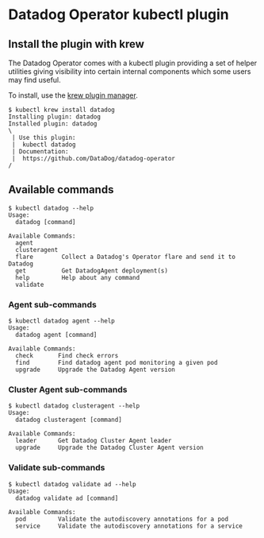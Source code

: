 # Datadog Operator kubectl plugin

## Install the plugin with krew

The Datadog Operator comes with a kubectl plugin providing a set of helper utilities giving visibility into certain internal components which some users may find useful.

To install, use the [krew plugin manager](https://krew.sigs.k8s.io/).

```console
$ kubectl krew install datadog
Installing plugin: datadog
Installed plugin: datadog
\
 | Use this plugin:
 | 	kubectl datadog
 | Documentation:
 | 	https://github.com/DataDog/datadog-operator
/
```

## Available commands

```console
$ kubectl datadog --help
Usage:
  datadog [command]

Available Commands:
  agent
  clusteragent
  flare        Collect a Datadog's Operator flare and send it to Datadog
  get          Get DatadogAgent deployment(s)
  help         Help about any command
  validate

```

### Agent sub-commands

```console
$ kubectl datadog agent --help
Usage:
  datadog agent [command]

Available Commands:
  check       Find check errors
  find        Find datadog agent pod monitoring a given pod
  upgrade     Upgrade the Datadog Agent version

```

### Cluster Agent sub-commands

```console
$ kubectl datadog clusteragent --help
Usage:
  datadog clusteragent [command]

Available Commands:
  leader      Get Datadog Cluster Agent leader
  upgrade     Upgrade the Datadog Cluster Agent version
```

### Validate sub-commands

```console
$ kubectl datadog validate ad --help
Usage:
  datadog validate ad [command]

Available Commands:
  pod         Validate the autodiscovery annotations for a pod
  service     Validate the autodiscovery annotations for a service
```
